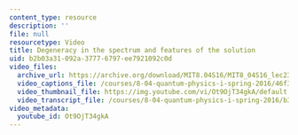 ```yaml
---
content_type: resource
description: ''
file: null
resourcetype: Video
title: Degeneracy in the spectrum and features of the solution
uid: b2b03a31-092a-3777-6797-ee7921092c0d
video_files:
  archive_url: https://archive.org/download/MIT8.04S16/MIT8_04S16_lec23_s2_300k.mp4
  video_captions_file: /courses/8-04-quantum-physics-i-spring-2016/46f382b78bb956d592e1f507fc7cd915_Ot9OjT34gkA.vtt
  video_thumbnail_file: https://img.youtube.com/vi/Ot9OjT34gkA/default.jpg
  video_transcript_file: /courses/8-04-quantum-physics-i-spring-2016/b3c61f1e8037637fce8317a9f32c00d5_Ot9OjT34gkA.pdf
video_metadata:
  youtube_id: Ot9OjT34gkA
---
```

